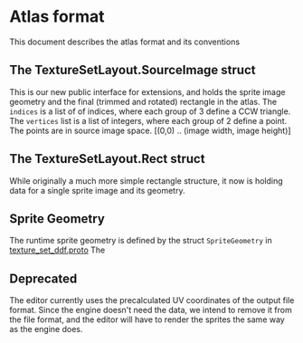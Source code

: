 # Atlas format

This document describes the atlas format and its conventions

## The TextureSetLayout.SourceImage struct

This is our new public interface for extensions, and holds the sprite image geometry and the final (trimmed and rotated) rectangle in the atlas.
The `indices` is a list of of indices, where each group of 3 define a CCW triangle.
The `vertices` list is a list of integers, where each group of 2 define a point.
The points are in source image space. [(0,0) .. (image width, image height)]


## The TextureSetLayout.Rect struct

While originally a much more simple rectangle structure, it now is holding data for a single sprite image and its geometry.


## Sprite Geometry

The runtime sprite geometry is defined by the struct `SpriteGeometry` in [texture_set_ddf.proto](../../gamesys/proto/gamesys/texture_set_ddf.proto)
The

## Deprecated

The editor currently uses the precalculated UV coordinates of the output file format.
Since the engine doesn't need the data, we intend to remove it from the file format, and the editor will have to render the sprites the same way as the engine does.
